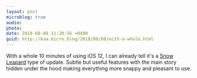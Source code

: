 ```yaml
---
layout: post
microblog: true
audio: 
photo: 
date: 2018-08-08 11:20:56 +0400
guid: http://kaa.micro.blog/2018/08/08/with-a-whole.html
---
```

With a whole 10 minutes of using iOS 12, I can already tell it's a [Snow Leapard](https://en.wikipedia.org/wiki/Mac_OS_X_Snow_Leopard) type of update. Subtle but useful features with the main story hidden under the hood making everything more snappy and pleasant to use.
